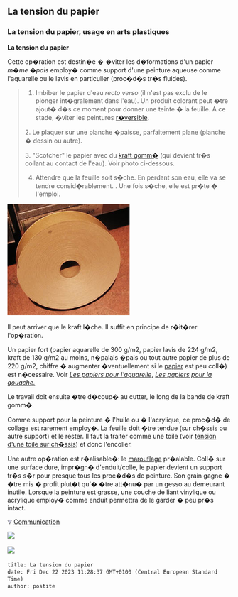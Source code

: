 ## La tension du papier
### La tension du papier, usage en arts plastiques
 **La tension du papier**  

Cette op�ration est destin�e � �viter les d�formations d'un papier _m�me �pais_ employ� comme support d'une peinture aqueuse comme l'aquarelle ou le lavis en particulier (proc�d�s tr�s fluides).

> 1. Imbiber le papier d'eau _recto verso_ (il n'est pas exclu de le plonger int�gralement dans l'eau). Un produit colorant peut �tre ajout� d�s ce moment pour donner une teinte � la feuille. A ce stade, �viter les peintures [r�versible](qr.html#reversibilite).
> 
> 2\. Le plaquer sur une planche �paisse, parfaitement plane (planche � dessin ou autre).
> 
> 3\. "Scotcher" le papier avec du [kraft gomm�](papiersspeciaux.html#kraftgomme) (qui devient tr�s collant au contact de l'eau). Voir photo ci-dessous.
> 
> 4. Attendre que la feuille soit s�che. En perdant son eau, elle va se tendre consid�rablement. . Une fois s�che, elle est pr�te � l'emploi.

![](images/kraftgommeversionweb.jpg)

Il peut arriver que le kraft l�che. Il suffit en principe de r�it�rer l'op�ration.

Un papier fort (papier aquarelle de 300 g/m2, papier lavis de 224 g/m2, kraft de 130 g/m2 au moins, n�palais �pais ou tout autre papier de plus de 220 g/m2, chiffre � augmenter �ventuellement si le [papier](papier.html) est peu coll�) est n�cessaire. Voir _[Les papiers pour l'aquarelle](papierspourlaquarelle.html)_, _[Les papiers pour la gouache.](papiersgouache.html)_

Le travail doit ensuite �tre d�coup� au cutter, le long de la bande de kraft gomm�.

Comme support pour la peinture � l'huile ou � l'acrylique, ce proc�d� de collage est rarement employ�. La feuille doit �tre tendue (sur ch�ssis ou autre support) et le rester. Il faut la traiter comme une toile (voir [tension d'une toile sur ch�ssis](tensionsurchassis.html)) et donc l'encoller.

Une autre op�ration est r�alisable�: le [marouflage](marouflage.html) pr�alable. Coll� sur une surface dure, impr�gn� d'enduit/colle, le papier devient un support tr�s s�r pour presque tous les proc�d�s de peinture. Son grain gagne � �tre mis � profit plut�t qu'� �tre att�nu� par un gesso au demeurant inutile. Lorsque la peinture est grasse, une couche de liant vinylique ou acrylique employ� comme enduit permettra de le garder � peu pr�s intact.



![](images/flechebas.gif) [Communication](http://www.artrealite.com/annonceurs.htm) 

[![](https://cbonvin.fr/sites/regie.artrealite.com/visuels/campagne1.png)](index-2.html#20131014)

![](https://cbonvin.fr/sites/regie.artrealite.com/visuels/campagne2.png)
```
title: La tension du papier
date: Fri Dec 22 2023 11:28:37 GMT+0100 (Central European Standard Time)
author: postite
```
